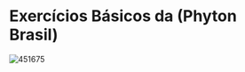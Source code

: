 # Exercícios Básicos da (Phyton Brasil)

![451675](https://github.com/Dilectus-a-Deo/Python-basico/assets/156959341/98a5feeb-ee45-4d71-a457-332b4c5ea352)

